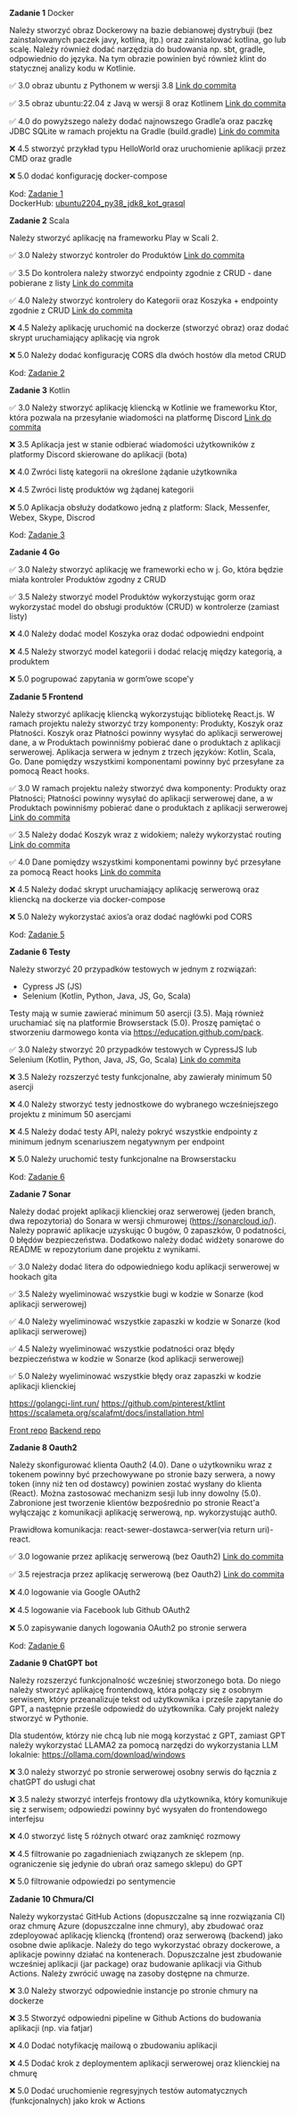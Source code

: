 **Zadanie 1** Docker

Należy stworzyć obraz Dockerowy na bazie debianowej dystrybuji (bez zainstalowanych paczek javy, kotlina, itp.) oraz zainstalować kotlina, go lub scalę. Należy również dodać narzędzia do budowania np. sbt, gradle, odpowiednio do języka. Na tym obrazie powinien być również klint do statycznej analizy kodu w Kotlinie.

:white_check_mark: 3.0 obraz ubuntu z Pythonem w wersji 3.8 [Link do commita](https://github.com/JTMalczewski/ebiznes/commit/16bbe4b871a425ee741759c3b7f309d92a73f5c3)

:white_check_mark: 3.5 obraz ubuntu:22.04 z Javą w wersji 8 oraz Kotlinem [Link do commita](https://github.com/JTMalczewski/ebiznes/commit/16bbe4b871a425ee741759c3b7f309d92a73f5c3)

:white_check_mark: 4.0 do powyższego należy dodać najnowszego Gradle’a oraz paczkę JDBC SQLite w ramach projektu na Gradle (build.gradle) [Link do commita](https://github.com/JTMalczewski/ebiznes/commit/16bbe4b871a425ee741759c3b7f309d92a73f5c3)

:x: 4.5 stworzyć przykład typu HelloWorld oraz uruchomienie aplikacji przez CMD oraz gradle

:x: 5.0 dodać konfigurację docker-compose

Kod: [Zadanie 1](https://github.com/JTMalczewski/ebiznes/tree/main/zadanie_1) \
DockerHub: [ubuntu2204_py38_jdk8_kot_grasql](https://hub.docker.com/repository/docker/jtmalczewski/ubuntu2204_py38_jdk8_kot_grasql/general)

**Zadanie 2** Scala

Należy stworzyć aplikację na frameworku Play w Scali 2.

:white_check_mark: 3.0 Należy stworzyć kontroler do Produktów [Link do commita](https://github.com/JTMalczewski/ebiznes/commit/086e0534048c7c84140787d0400a0a64bb57e86a)

:white_check_mark: 3.5 Do kontrolera należy stworzyć endpointy zgodnie z CRUD - dane pobierane z listy [Link do commita](https://github.com/JTMalczewski/ebiznes/commit/086e0534048c7c84140787d0400a0a64bb57e86a)

:white_check_mark: 4.0 Należy stworzyć kontrolery do Kategorii oraz Koszyka + endpointy zgodnie z CRUD [Link do commita](https://github.com/JTMalczewski/ebiznes/commit/086e0534048c7c84140787d0400a0a64bb57e86a)

:x: 4.5 Należy aplikację uruchomić na dockerze (stworzyć obraz) oraz dodać skrypt uruchamiający aplikację via ngrok

:x: 5.0 Należy dodać konfigurację CORS dla dwóch hostów dla metod CRUD

Kod: [Zadanie 2](https://github.com/JTMalczewski/ebiznes/tree/main/zadanie_2) 

**Zadanie 3** Kotlin

:white_check_mark: 3.0 Należy stworzyć aplikację kliencką w Kotlinie we frameworku Ktor, która pozwala na przesyłanie wiadomości na platformę Discord [Link do commita](https://github.com/JTMalczewski/ebiznes/commit/6bae6e085ef9061eb5c976ab83fd030fb9d3a599)

:x: 3.5 Aplikacja jest w stanie odbierać wiadomości użytkowników z platformy Discord skierowane do aplikacji (bota)

:x: 4.0 Zwróci listę kategorii na określone żądanie użytkownika

:x: 4.5 Zwróci listę produktów wg żądanej kategorii

:x: 5.0 Aplikacja obsłuży dodatkowo jedną z platform: Slack, Messenfer, Webex, Skype, Discrod

Kod: [Zadanie 3](https://github.com/JTMalczewski/ebiznes/tree/main/zadanie_3/ktor-discord/src/main/kotlin/com/example/DiscordWebhook.kt)

**Zadanie 4 Go**

:white_check_mark: 3.0 Należy stworzyć aplikację we frameworki echo w j. Go, która będzie miała kontroler Produktów zgodny z CRUD

:white_check_mark: 3.5 Należy stworzyć model Produktów wykorzystując gorm oraz wykorzystać model do obsługi produktów (CRUD) w kontrolerze (zamiast listy)

:x: 4.0 Należy dodać model Koszyka oraz dodać odpowiedni endpoint

:x: 4.5 Należy stworzyć model kategorii i dodać relację między kategorią, a produktem

:x: 5.0 pogrupować zapytania w gorm’owe scope'y

**Zadanie 5 Frontend**

Należy stworzyć aplikację kliencką wykorzystując bibliotekę React.js. W ramach projektu należy stworzyć trzy komponenty: Produkty, Koszyk oraz Płatności. Koszyk oraz Płatności powinny wysyłać do aplikacji serwerowej dane, a w Produktach powinniśmy pobierać dane o produktach z aplikacji serwerowej. Aplikacja serwera w jednym z trzech języków: Kotlin, Scala, Go. Dane pomiędzy wszystkimi komponentami powinny być przesyłane za pomocą React hooks.

:white_check_mark: 3.0 W ramach projektu należy stworzyć dwa komponenty: Produkty oraz Płatności; Płatności powinny wysyłać do aplikacji serwerowej dane, a w Produktach powinniśmy pobierać dane o produktach z aplikacji serwerowej [Link do commita](https://github.com/JTMalczewski/ebiznes/commit/721bada73a965fc676850321088647d7008f8d7f)

:white_check_mark: 3.5 Należy dodać Koszyk wraz z widokiem; należy wykorzystać routing [Link do commita](https://github.com/JTMalczewski/ebiznes/commit/721bada73a965fc676850321088647d7008f8d7f)

:white_check_mark: 4.0 Dane pomiędzy wszystkimi komponentami powinny być przesyłane za pomocą React hooks [Link do commita](https://github.com/JTMalczewski/ebiznes/commit/721bada73a965fc676850321088647d7008f8d7f)

:x: 4.5 Należy dodać skrypt uruchamiający aplikację serwerową oraz kliencką na dockerze via docker-compose

:x: 5.0 Należy wykorzystać axios’a oraz dodać nagłówki pod CORS

Kod: [Zadanie 5](https://github.com/JTMalczewski/ebiznes/tree/main/zadanie_5)

**Zadanie 6 Testy**

Należy stworzyć 20 przypadków testowych w jednym z rozwiązań:

- Cypress JS (JS)
- Selenium (Kotlin, Python, Java, JS, Go, Scala)

Testy mają w sumie zawierać minimum 50 asercji (3.5). Mają również uruchamiać się na platformie Browserstack (5.0). Proszę pamiętać o stworzeniu darmowego konta via https://education.github.com/pack.

:white_check_mark: 3.0 Należy stworzyć 20 przypadków testowych w CypressJS lub Selenium (Kotlin, Python, Java, JS, Go, Scala) [Link do commita](https://github.com/JTMalczewski/ebiznes/commit/df1fbe5629c20f133d1071aedf2ee77fe486d1e5)

:x: 3.5 Należy rozszerzyć testy funkcjonalne, aby zawierały minimum 50 asercji

:x: 4.0 Należy stworzyć testy jednostkowe do wybranego wcześniejszego projektu z minimum 50 asercjami

:x: 4.5 Należy dodać testy API, należy pokryć wszystkie endpointy z minimum jednym scenariuszem negatywnym per endpoint

:x: 5.0 Należy uruchomić testy funkcjonalne na Browserstacku

Kod: [Zadanie 6](https://github.com/JTMalczewski/ebiznes/tree/main/zadanie_6)

**Zadanie 7 Sonar**

Należy dodać projekt aplikacji klienckiej oraz serwerowej (jeden branch, dwa repozytoria) do Sonara w wersji chmurowej (https://sonarcloud.io/). Należy poprawić aplikacje uzyskując 0 bugów, 0 zapaszków, 0 podatności, 0 błędów bezpieczeństwa. Dodatkowo należy dodać widżety sonarowe do README w repozytorium dane projektu z wynikami.

:white_check_mark: 3.0 Należy dodać litera do odpowiedniego kodu aplikacji serwerowej w hookach gita

:white_check_mark: 3.5 Należy wyeliminować wszystkie bugi w kodzie w Sonarze (kod aplikacji serwerowej)

:white_check_mark: 4.0 Należy wyeliminować wszystkie zapaszki w kodzie w Sonarze (kod aplikacji serwerowej)

:white_check_mark: 4.5 Należy wyeliminować wszystkie podatności oraz błędy bezpieczeństwa w kodzie w Sonarze (kod aplikacji serwerowej)

:white_check_mark: 5.0 Należy wyeliminować wszystkie błędy oraz zapaszki w kodzie aplikacji klienckiej

https://golangci-lint.run/
https://github.com/pinterest/ktlint
https://scalameta.org/scalafmt/docs/installation.html

[Front repo](https://github.com/JTMalczewski/ReactShop)
[Backend repo](https://github.com/JTMalczewski/ReactShopBackend)

**Zadanie 8 Oauth2**

Należy skonfigurować klienta Oauth2 (4.0). Dane o użytkowniku wraz z tokenem powinny być przechowywane po stronie bazy serwera, a nowy token (inny niż ten od dostawcy) powinien zostać wysłany do klienta (React). Można zastosować mechanizm sesji lub inny dowolny (5.0). Zabronione jest tworzenie klientów bezpośrednio po stronie React'a wyłączając z komunikacji aplikację serwerową, np. wykorzystując auth0.

Prawidłowa komunikacja: react-sewer-dostawca-serwer(via return uri)-react.

:white_check_mark: 3.0 logowanie przez aplikację serwerową (bez Oauth2) [Link do commita](https://github.com/JTMalczewski/ebiznes/commit/fdea3af046ece0e3b539b961bd273a4d9a0964d7)

:white_check_mark:  3.5 rejestracja przez aplikację serwerową (bez Oauth2) [Link do commita](https://github.com/JTMalczewski/ebiznes/commit/fdea3af046ece0e3b539b961bd273a4d9a0964d7)

:x: 4.0 logowanie via Google OAuth2

:x: 4.5 logowanie via Facebook lub Github OAuth2

:x: 5.0 zapisywanie danych logowania OAuth2 po stronie serwera

Kod: [Zadanie 6](https://github.com/JTMalczewski/ebiznes/tree/main/zadanie_8)

**Zadanie 9 ChatGPT bot**

Należy rozszerzyć funkcjonalność wcześniej stworzonego bota. Do niego należy stworzyć aplikajcę frontendową, która połączy się z osobnym serwisem, który przeanalizuje tekst od użytkownika i prześle zapytanie do GPT, a następnie prześle odpowiedź do użytkownika. Cały projekt należy stworzyć w Pythonie.

Dla studentów, którzy nie chcą lub nie mogą korzystać z GPT, zamiast GPT należy wykorzystać LLAMA2 za pomocą narzędzi do wykorzystania LLM lokalnie: https://ollama.com/download/windows

:x: 3.0 należy stworzyć po stronie serwerowej osobny serwis do łącznia z chatGPT do usługi chat

:x: 3.5 należy stworzyć interfejs frontowy dla użytkownika, który komunikuje się z serwisem; odpowiedzi powinny być wysyałen do frontendowego interfejsu

:x: 4.0 stworzyć listę 5 różnych otwarć oraz zamknięć rozmowy

:x: 4.5 filtrowanie po zagadnieniach związanych ze sklepem (np. ograniczenie się jedynie do ubrań oraz samego sklepu) do GPT

:x: 5.0 filtrowanie odpowiedzi po sentymencie


**Zadanie 10 Chmura/CI**

Należy wykorzystać GitHub Actions (dopuszczalne są inne rozwiązania CI) oraz chmurę Azure (dopuszczalne inne chmury), aby zbudować oraz zdeployować aplikację kliencką (frontend) oraz serwerową (backend) jako osobne dwie aplikacje. Należy do tego wykorzystać obrazy dockerowe, a aplikacje powinny działać na kontenerach. Dopuszczalne jest zbudowanie wcześniej aplikacji (jar package) oraz budowanie aplikacji via Github Actions. Należy zwrócić uwagę na zasoby dostępne na chmurze.

:x: 3.0 Należy stworzyć odpowiednie instancje po stronie chmury na dockerze

:x: 3.5 Stworzyć odpowiedni pipeline w Github Actions do budowania aplikacji (np. via fatjar)

:x: 4.0 Dodać notyfikację mailową o zbudowaniu aplikacji

:x: 4.5 Dodać krok z deploymentem aplikacji serwerowej oraz klienckiej na chmurę

:x: 5.0 Dodać uruchomienie regresyjnych testów automatycznych (funkcjonalnych) jako krok w Actions